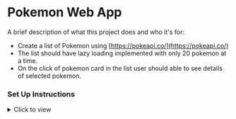 
# Pokemon Web App

A brief description of what this project does and who it's for:

- Create a list of Pokemon using [https://pokeapi.co/](https://pokeapi.co/)
- The list should have lazy loading implemented with only 20 pokemon at a time.
- On the click of pokemon card in the list user should able to see details of selected pokemon.

### Set Up Instructions

<details>
<summary>Click to view</summary>

- Download dependencies by running `npm install`
- Start up the app using `npm run dev`
</details>
